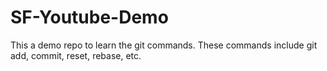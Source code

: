 # SF-Youtube-Demo
This a demo repo to learn the git commands.
These commands include git add, commit, reset, rebase, etc.
